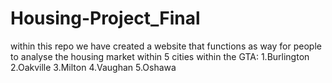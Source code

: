 # Housing-Project_Final

within this repo we have created a website that functions as way for people to analyse the housing market within 5 cities within the GTA:
1.Burlington
2.Oakville
3.Milton
4.Vaughan
5.Oshawa
